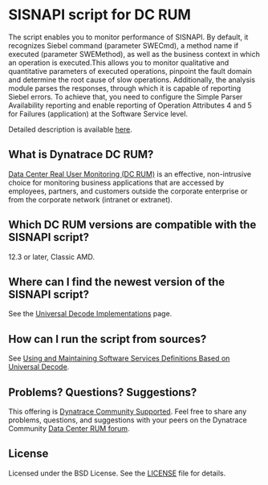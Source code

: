 # SISNAPI script for DC RUM

The script enables you to monitor performance of SISNAPI. By default, it recognizes Siebel command (parameter SWECmd), a method name if executed (parameter SWEMethod), as well as the business context in which an operation is executed.This allows you to monitor qualitative and quantitative parameters of executed operations, pinpoint the fault domain and determine the root cause of slow operations.
Additionally, the analysis module parses the responses, through which it is capable of reporting Siebel errors. To achieve that, you need to configure the Simple Parser Availability reporting and enable reporting of Operation Attributes 4 and 5 for Failures (application) at the Software Service level.

Detailed description is available [here](https://community.dynatrace.com/community/display/PUBDCRUM/Universal+Decode+Implementations#UniversalDecodeImplementations-SISNAPI).

## What is Dynatrace DC RUM?

[Data Center Real User Monitoring (DC RUM)](http://www.dynatrace.com/en/data-center-rum/) is an effective, non-intrusive choice for monitoring business applications that are accessed by employees, partners, and customers outside the corporate enterprise or from the corporate network (intranet or extranet).

## Which DC RUM versions are compatible with the SISNAPI script?

12.3 or later, Classic AMD.

## Where can I find the newest version of the SISNAPI script?

See the [Universal Decode Implementations](https://community.dynatrace.com/community/display/PUBDCRUM/Universal+Decode+Implementations#UniversalDecodeImplementations-SISNAPI)
page.

## How can I run the script from sources?

See [Using and Maintaining Software Services Definitions Based on Universal Decode](https://community.dynatrace.com/community/display/DCRUM124/Using+and+Maintaining+Software+Services+Definitions+Based+on+Universal+Decode).

## Problems? Questions? Suggestions?

This offering is [Dynatrace Community Supported](https://community.dynatrace.com/community/display/DL/Support+Levels#SupportLevels-Communitysupported/NotSupportedbyDynatrace(providedbyacommunitymember)).
Feel free to share any problems, questions, and suggestions with your peers on the Dynatrace Community
[Data Center RUM forum](https://answers.dynatrace.com/spaces/160/index.html).

## License

Licensed under the BSD License. See the [LICENSE](LICENSE) file for details.